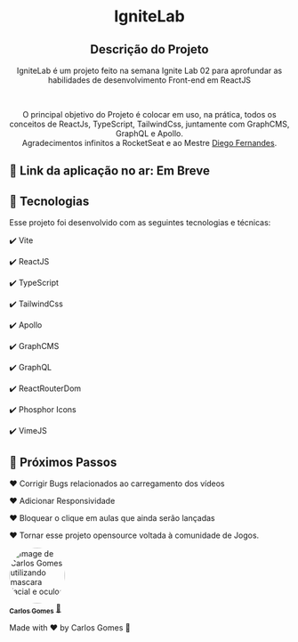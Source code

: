 <h1 align="center">
  IgniteLab
</h1>

<h2 align="center" >Descrição do Projeto</h2>
<p align="center">
IgniteLab é um projeto feito na semana Ignite Lab 02 para aprofundar as habilidades de desenvolvimento Front-end em ReactJS
</p>
</br>

<div align="center">
   <p>
    O principal objetivo do Projeto é colocar em uso, na prática, todos os conceitos de ReactJs, TypeScript, TailwindCss, juntamente com GraphCMS, GraphQL e Apollo.
     <br/>
    Agradecimentos infinitos a RocketSeat e ao Mestre <a href="https://github.com/diego3g">Diego Fernandes</a>.</p>
  </p>
</div>
 
  
## 🔗 Link da aplicação no ar: **Em Breve**
  
## :rocket: Tecnologias

Esse projeto foi desenvolvido com as seguintes tecnologias e técnicas:

✔️ Vite

✔️ ReactJS

✔️ TypeScript

✔️ TailwindCss

✔️ Apollo

✔️ GraphCMS

✔️ GraphQL

✔️ ReactRouterDom

✔️ Phosphor Icons

✔️ VimeJS


## :foot: Próximos Passos

❤️ Corrigir Bugs relacionados ao carregamento dos vídeos

❤️ Adicionar Responsividade

❤️ Bloquear o clique em aulas que ainda serão lançadas

❤️ Tornar esse projeto opensource voltada à comunidade de Jogos.


<a href="https://github.com/Dev-Shinsei">
 <img style="border-radius: 50%;" src="https://avatars.githubusercontent.com/u/61604214?v=4" width="100px;" alt="Image de Carlos Gomes utilizando mascara facial e oculos"/>
 <br />
 <sub><b>Carlos Gomes</b></sub></a> <a href="https://github.com/Dev-Shinsei" title="Github">🚀</a>

Made with ❤️ by Carlos Gomes 👋
